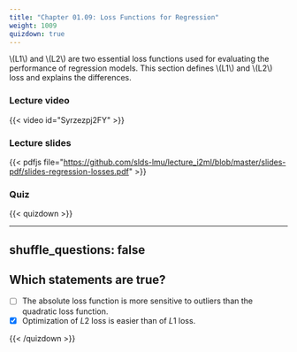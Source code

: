 ```yaml
---
title: "Chapter 01.09: Loss Functions for Regression"
weight: 1009
quizdown: true
---
```

\\(L1\\) and \\(L2\\) are two essential loss functions used for evaluating the performance of regression models. This section defines \\(L1\\) and \\(L2\\) loss and explains the differences. 

<!--more-->

### Lecture video

{{< video id="Syrzezpj2FY" >}}

### Lecture slides

{{< pdfjs file="https://github.com/slds-lmu/lecture_i2ml/blob/master/slides-pdf/slides-regression-losses.pdf" >}}


### Quiz

{{< quizdown >}}

---
shuffle_questions: false
---

## Which statements are true? 

- [ ] The absolute loss function is more sensitive to outliers than the quadratic loss function.
- [x] Optimization of $L2$ loss is easier than of $L1$ loss.

{{< /quizdown >}}


